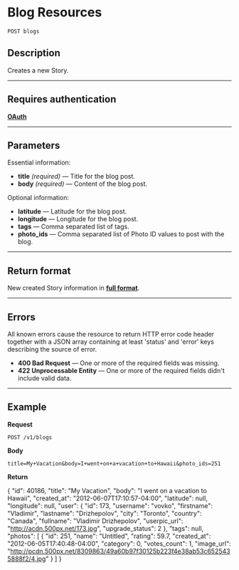 # Blog Resources

    POST blogs

## Description
Creates a new Story.

***

## Requires authentication
**[OAuth][]**

***

## Parameters

Essential information:

- **title** _(required)_ — Title for the blog post.
- **body** _(required)_ — Content of the blog post.

Optional information:

- **latitude** — Latitude for the blog post.
- **longitude** — Longitude for the blog post.
- **tags** — Comma separated list of tags.
- **photo_ids** — Comma separated list of Photo ID values to post with the blog.

***

## Return format
New created Story information in **[full format][]**.

***

## Errors
All known errors cause the resource to return HTTP error code header together with a JSON array containing at least 'status' and 'error' keys describing the source of error.

- **400 Bad Request** — One or more of the required fields was missing.
- **422 Unprocessable Entity** — One or more of the required fields didn't include valid data.

***

## Example
**Request**

    POST /v1/blogs

**Body**

    title=My+Vacation&body=I+went+on+a+vacation+to+Hawaii&photo_ids=251

**Return**

{
    "id": 40186,
    "title": "My Vacation",
    "body": "I went on a vacation to Hawaii",
    "created_at": "2012-06-07T17:10:57-04:00",
    "latitude": null,
    "longitude": null,
    "user": {
        "id": 173,
        "username": "vovko",
        "firstname": "Vladimir",
        "lastname": "Drizhepolov",
        "city": "Toronto",
        "country": "Canada",
        "fullname": "Vladimir Drizhepolov",
        "userpic_url": "http://acdn.500px.net/173.jpg",
        "upgrade_status": 2
    },
    "tags": null,
    "photos": [
        {
            "id": 251,
            "name": "Untitled",
            "rating": 59.7,
            "created_at": "2012-06-05T17:40:48-04:00",
            "category": 0,
            "votes_count": 1,
            "image_url": "http://pcdn.500px.net/8309863/49a60b97f30125b223f4e38ab53c6525435888f2/4.jpg"
        }
    ]
}

[OAuth]: https://github.com/500px/api-documentation/tree/master/authentication
[full format]: https://github.com/500px/api-documentation/blob/master/basics/formats_and_terms.md#full-format
